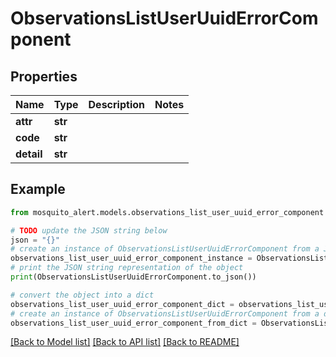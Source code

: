 # ObservationsListUserUuidErrorComponent


## Properties

Name | Type | Description | Notes
------------ | ------------- | ------------- | -------------
**attr** | **str** |  | 
**code** | **str** |  | 
**detail** | **str** |  | 

## Example

```python
from mosquito_alert.models.observations_list_user_uuid_error_component import ObservationsListUserUuidErrorComponent

# TODO update the JSON string below
json = "{}"
# create an instance of ObservationsListUserUuidErrorComponent from a JSON string
observations_list_user_uuid_error_component_instance = ObservationsListUserUuidErrorComponent.from_json(json)
# print the JSON string representation of the object
print(ObservationsListUserUuidErrorComponent.to_json())

# convert the object into a dict
observations_list_user_uuid_error_component_dict = observations_list_user_uuid_error_component_instance.to_dict()
# create an instance of ObservationsListUserUuidErrorComponent from a dict
observations_list_user_uuid_error_component_from_dict = ObservationsListUserUuidErrorComponent.from_dict(observations_list_user_uuid_error_component_dict)
```
[[Back to Model list]](../README.md#documentation-for-models) [[Back to API list]](../README.md#documentation-for-api-endpoints) [[Back to README]](../README.md)


